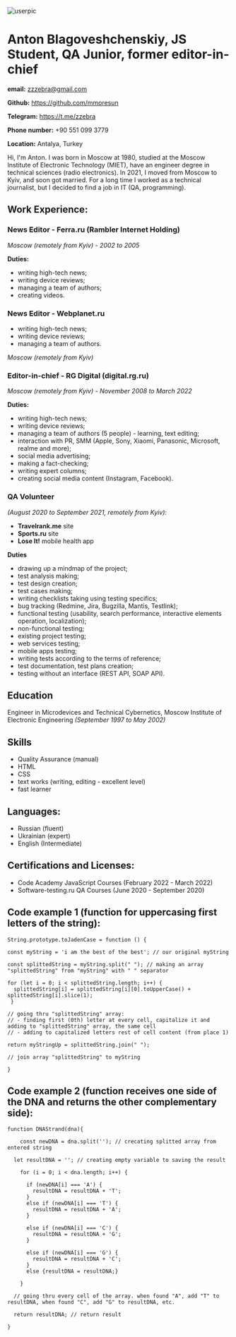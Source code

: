 ![userpic](https://fastly.4sqi.net/img/user/260x260/ASDNPYERKO3QAIS0.jpg)
# **Anton Blagoveshchenskiy, JS Student, QA Junior, former editor-in-chief**

**email:** <zzzebra@gmail.com>

**Github:** <https://github.com/mmoresun>
 
**Telegram:** <https://t.me/zzebra>

**Phone number:** +90 551 099 3779

**Location:** Antalya, Turkey

Hi, I'm Anton. I was born in Moscow at 1980, studied at the Moscow Institute of Electronic Technology (MIET), have an engineer degree in technical sciences (radio electronics). In 2021, I moved from Moscow to Kyiv, and soon got married. For a long time I worked as a technical journalist, but I decided to find a job in IT (QA, programming). 

## **Work Experience:**

### **News Editor - Ferra.ru (Rambler Internet Holding)**

_Moscow (remotely from Kyiv) - 2002 to 2005_

**Duties:**

- writing high-tech news; 
- writing device reviews; 
- managing a team of authors;
- creating videos.

### **News Editor - Webplanet.ru**

- writing high-tech news; 
- writing device reviews; 
- managing a team of authors.

_Moscow (remotely from Kyiv)_

### **Editor-in-chief - RG Digital (digital.rg.ru)**

_Moscow (remotely from Kyiv) - November 2008 to March 2022_

**Duties:**

- writing high-tech news; 
- writing device reviews; 
- managing a team of authors (5 people) - learning, text editing;
- interaction with PR, SMM (Apple, Sony, Xiaomi, Panasonic, Microsoft, realme and more);
- social media advertising; 
- making a fact-checking;
- writing expert columns;
- creating social media content (Instagram, Facebook).

### **QA Volunteer**

_(August 2020 to September 2021, remotely from Kyiv):_

- **Travelrank.me** site
- **Sports.ru** site
- **Lose It!** mobile health app 

**Duties**

- drawing up a mindmap of the project;
- test analysis making;
- test design creation;
- test cases making;
- writing checklists taking using testing specifics;
- bug tracking (Redmine, Jira, Bugzilla, Mantis, Testlink);
- functional testing (usability, search performance, interactive elements operation, localization);
- non-functional testing;
- existing project testing;
- web services testing;
- mobile apps testing; 
- writing tests according to the terms of reference;
- test documentation, test plans creation;
- testing without an interface (REST API, SOAP API).

## **Education**

Engineer in Microdevices and Technical Cybernetics, Moscow Institute of Electronic Engineering
_(September 1997 to May 2002)_

## **Skills**

- Quality Assurance (manual)
- HTML 
- CSS
- text works (writing, editing - excellent level)
- fast learner

## **Languages:** 
- Russian (fluent)
- Ukrainian (expert)
- English (Intermediate)

## **Certifications and Licenses**:

- Code Academy JavaScript Courses (February 2022 - March 2022)
- Software-testing.ru QA Courses (June 2020 - September 2020)

## **Code example 1 (function for uppercasing first letters of the string):** 
```
String.prototype.toJadenCase = function () {

const myString = 'i am the best of the best'; // our original myString

const splittedString = myString.split(" "); // making an array "splittedString" from "myString" with " " separator

for (let i = 0; i < splittedString.length; i++) {
  splittedString[i] = splittedString[i][0].toUpperCase() + splittedString[i].slice(1);
 }

// going thru "splittedString" array:
// - finding first (0th) letter at every cell, capitalize it and adding to "splittedString" array, the same cell 
// - adding to capitalized letters rest of cell content (from place 1)

return myStringUp = splittedString.join(" ");

// join array "splittedString" to myString

}
```

## Code example 2 (function receives one side of the DNA and returns the other complementary side):

```
function DNAStrand(dna){
  
    const newDNA = dna.split(''); // crecating splitted array from entered string

  let resultDNA = ''; // creating empty variable to saving the result

    for (i = 0; i < dna.length; i++) {

      if (newDNA[i] === 'A') {
        resultDNA = resultDNA + 'T';
      }
      else if (newDNA[i] === 'T') {
        resultDNA = resultDNA + 'A';
      }

      else if (newDNA[i] === 'C') {
        resultDNA = resultDNA + 'G';
      }

      else if (newDNA[i] === 'G') {
        resultDNA = resultDNA + 'C';
      }
      else {resultDNA = resultDNA;}

    }
    
  // going thru every cell of the array. when found "A", add "T" to resultDNA, when found "C", add "G" to resultDNA, etc.
  
  return resultDNA; // return result 
  
}
```
